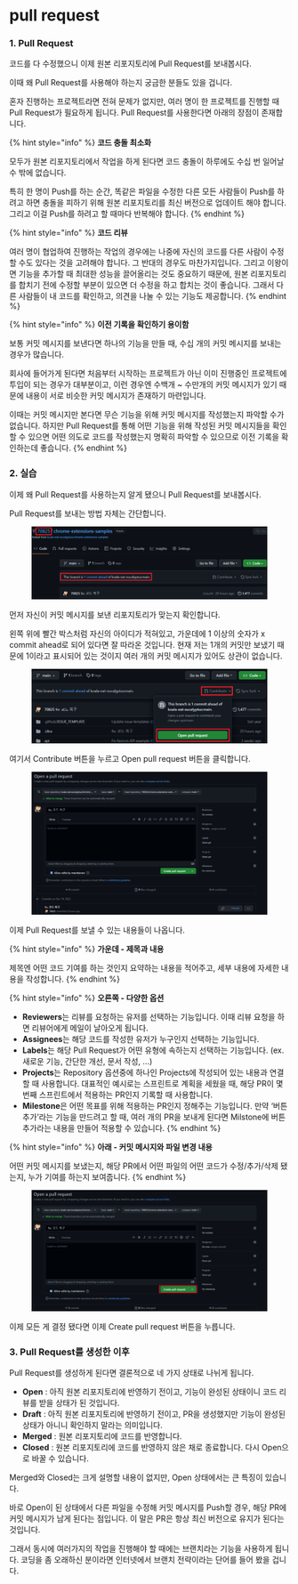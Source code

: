 # pull request

### 1. Pull Request

코드를 다 수정했으니 이제 원본 리포지토리에 Pull Request를 보내봅시다.

이때 왜 Pull Request를 사용해야 하는지 궁금한 분들도 있을 겁니다.

혼자 진행하는 프로젝트라면 전혀 문제가 없지만, 여러 명이 한 프로젝트를 진행할 때 Pull Request가 필요하게 됩니다. Pull Request를 사용한다면 아래의 장점이 존재합니다.

{% hint style="info" %}
**코드 충돌 최소화**

모두가 원본 리포지토리에서 작업을 하게 된다면 코드 충돌이 하루에도 수십 번 일어날 수 밖에 없습니다.

특히 한 명이 Push를 하는 순간, 똑같은 파일을 수정한 다른 모든 사람들이 Push를 하려고 하면 충돌을 피하기 위해 원본 리포지토리를 최신 버전으로 업데이트 해야 합니다. 그리고 이걸 Push를 하려고 할 때마다 반복해야 합니다.
{% endhint %}

{% hint style="info" %}
**코드 리뷰**

여러 명이 협업하여 진행하는 작업의 경우에는 나중에 자신의 코드를 다른 사람이 수정할 수도 있다는 것을 고려해야 합니다. 그 반대의 경우도 마찬가지입니다. 그리고 이왕이면 기능을 추가할 때 최대한 성능을 끌어올리는 것도 중요하기 때문에, 원본 리포지토리를 합치기 전에 수정할 부분이 있으면 더 수정을 하고 합치는 것이 좋습니다. 그래서 다른 사람들이 내 코드를 확인하고, 의견을 나눌 수 있는 기능도 제공합니다.
{% endhint %}

{% hint style="info" %}
**이전 기록을 확인하기 용이함**

보통 커밋 메시지를 보낸다면 하나의 기능을 만들 때, 수십 개의 커밋 메시지를 보내는 경우가 많습니다.

회사에 들어가게 된다면 처음부터 시작하는 프로젝트가 아닌 이미 진행중인 프로젝트에 투입이 되는 경우가 대부분이고, 이런 경우엔 수백개 \~ 수만개의 커밋 메시지가 있기 때문에 내용이 서로 비슷한 커밋 메시지가 존재하기 마련입니다.

이때는 커밋 메시지만 본다면 무슨 기능을 위해 커밋 메시지를 작성했는지 파악할 수가 없습니다. 하지만 Pull Request를 통해 어떤 기능을 위해 작성된 커밋 메시지들을 확인할 수 있으면 어떤 의도로 코드를 작성했는지 명확히 파악할 수 있으므로 이전 기록을 확인하는데 좋습니다.
{% endhint %}



### 2. 실습

이제 왜 Pull Request를 사용하는지 알게 됐으니 Pull Request를 보내봅시다.

Pull Request를 보내는 방법 자체는 간단합니다.

<figure><img src="../.gitbook/assets/image.png" alt=""><figcaption></figcaption></figure>

먼저 자신이 커밋 메시지를 보낸 리포지토리가 맞는지 확인합니다.

왼쪽 위에 빨간 박스처럼 자신의 아이디가 적혀있고, 가운데에 1 이상의 숫자가 x commit ahead로 되어 있다면 잘 따라온 것입니다. 현재 저는 1개의 커밋만 보냈기 때문에 1이라고 표시되어 있는 것이지 여러 개의 커밋 메시지가 있어도 상관이 없습니다.

<figure><img src="../.gitbook/assets/image (2) (4).png" alt=""><figcaption></figcaption></figure>

여기서 Contribute 버튼을 누르고 Open pull request 버튼을 클릭합니다.

<figure><img src="../.gitbook/assets/image (9).png" alt=""><figcaption></figcaption></figure>

이제 Pull Request를 보낼 수 있는 내용들이 나옵니다.

{% hint style="info" %}
**가운데 - 제목과 내용**

제목엔 어떤 코드 기여를 하는 것인지 요약하는 내용을 적어주고, 세부 내용에 자세한 내용을 작성합니다.
{% endhint %}

{% hint style="info" %}
**오른쪽 - 다양한 옵션**

* **Reviewers**는 리뷰를 요청하는 유저를 선택하는 기능입니다. 이때 리뷰 요청을 하면 리뷰어에게 메일이 날아오게 됩니다.
* **Assignees**는 해당 코드를 작성한 유저가 누구인지 선택하는 기능입니다.
* **Labels**는 해당 Pull Request가 어떤 유형에 속하는지 선택하는 기능입니다. (ex. 새로운 기능, 간단한 개선, 문서 작성, …)
* **Projects**는 Repository 옵션중에 하나인 Projects에 작성되어 있는 내용과 연결할 때 사용합니다. 대표적인 예시로는 스프린트로 계획을 세웠을 때, 해당 PR이 몇 번째 스프린트에서 적용하는 PR인지 기록할 때 사용합니다.
* **Milestone**은 어떤 목표를 위해 적용하는 PR인지 정해주는 기능입니다. 만약 ‘버튼 추가’라는 기능을 만드려고 할 때, 여러 개의 PR을 보내게 된다면 Milstone에 버튼 추가라는 내용을 만들어 적용할 수 있습니다.
{% endhint %}

{% hint style="info" %}
**아래 - 커밋 메시지와 파일 변경 내용**

어떤 커밋 메시지를 보냈는지, 해당 PR에서 어떤 파일의 어떤 코드가 수정/추가/삭제 됐는지, 누가 기여를 하는지 보여줍니다.
{% endhint %}



<figure><img src="../.gitbook/assets/image (8).png" alt=""><figcaption></figcaption></figure>

이제 모든 게 결정 됐다면 이제 Create pull request 버튼을 누릅니다.



### 3. Pull Request를 생성한 이후

Pull Request를 생성하게 된다면 결론적으로 네 가지 상태로 나뉘게 됩니다.

* **Open** : 아직 원본 리포지토리에 반영하기 전이고, 기능이 완성된 상태이니 코드 리뷰를 받을 상태가 된 것입니다.
* **Draft** : 아직 원본 리포지토리에 반영하기 전이고, PR을 생성했지만 기능이 완성된 상태가 아니니 확인하지 말라는 의미입니다.
* **Merged** : 원본 리포지토리에 코드를 반영합니다.
* **Closed** : 원본 리포지토리에 코드를 반영하지 않은 채로 종료합니다. 다시 Open으로 바꿀 수 있습니다.

Merged와 Closed는 크게 설명할 내용이 없지만, Open 상태에서는 큰 특징이 있습니다.

바로 Open이 된 상태에서 다른 파일을 수정해 커밋 메시지를 Push할 경우, 해당 PR에 커밋 메시지가 남게 된다는 점입니다. 이 말은 PR은 항상 최신 버전으로 유지가 된다는 것입니다.

그래서 동시에 여러가지의 작업을 진행해야 할 때에는 브랜치라는 기능을 사용하게 됩니다. 코딩을 좀 오래하신 분이라면 인터넷에서 브랜치 전략이라는 단어를 들어 봤을 겁니다.
